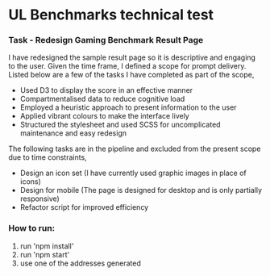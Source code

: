 # UL Benchmarks technical test

### Task - Redesign Gaming Benchmark Result Page

I have redesigned the sample result page so it is descriptive and engaging to the user. Given the time frame, I defined a scope for prompt delivery. 
Listed below are a few of the tasks I have completed as part of the scope,
- Used D3 to display the score in an effective manner
- Compartmentalised data to reduce cognitive load
- Employed a heuristic approach to present information to the user
- Applied vibrant colours to make the interface lively
- Structured the stylesheet and used SCSS for uncomplicated maintenance and easy redesign

The following tasks are in the pipeline and excluded from the present scope due to time constraints,
- Design an icon set (I have currently used graphic images in place of icons)
- Design for mobile (The page is designed for desktop and is only partially responsive)
- Refactor script for improved efficiency


### How to run:

1. run 'npm install'
2. run 'npm start'
3. use one of the addresses generated
